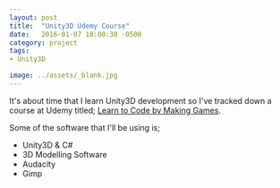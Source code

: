 ```yaml
---
layout: post
title:  "Unity3D Udemy Course"
date:   2016-01-07 10:00:30 -0500
category: project
tags: 
- Unity3D

image: ../assets/_blank.jpg
---
```


It's about time that I learn Unity3D development so I've tracked down a course at Udemy titled; <a href="https://www.udemy.com/unitycourse/learn/v4/overview" target="_blank">Learn to Code by Making Games</a>. 

Some of the software that I'll be using is; 

* Unity3D & C#
* 3D Modelling Software
* Audacity
* Gimp













